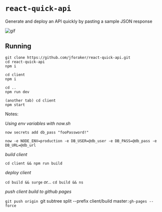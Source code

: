# `react-quick-api` 


Generate and deploy an API quickly by pasting a sample JSON response 


![gif](https://d17oy1vhnax1f7.cloudfront.net/items/1e1r0W3E1x0w402A2J1x/Screen%20Recording%202016-10-23%20at%2010.37%20PM.gif)



## Running

```
git clone https://github.com/jforaker/react-quick-api.git
cd react-quick-api
npm i

cd client
npm i

cd ..
npm run dev

(another tab) cd client
npm start
```



Notes:

_Using env variables with now.sh_

`now secrets add db_pass "fooPassword!"`

`now -e NODE_ENV=production -e DB_USER=@db_user -e DB_PASS=@db_pass -e DB_URL=@db_url`

_build client_

`cd client && npm run build`

_deploy client_

`cd build && surge` _or..._ `cd build && ns`

_push client build to github pages_

`git push origin `git subtree split --prefix client/build master`:gh-pages --force`

